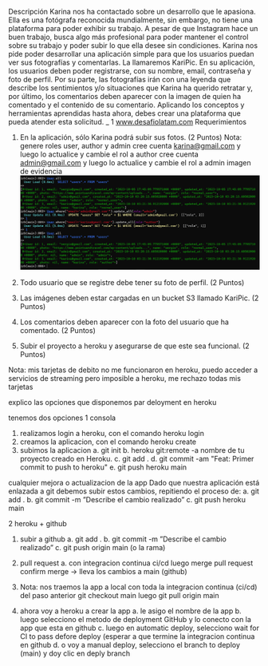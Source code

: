Descripción
Karina nos ha contactado sobre un desarrollo que le apasiona. Ella es una fotógrafa
reconocida mundialmente, sin embargo, no tiene una plataforma para poder exhibir su
trabajo. A pesar de que Instagram hace un buen trabajo, busca algo más profesional para
poder mantener el control sobre su trabajo y poder subir lo que ella desee sin condiciones.
Karina nos pide poder desarrollar una aplicación simple para que los usuarios puedan ver
sus fotografías y comentarlas. La llamaremos KariPic.
En su aplicación, los usuarios deben poder registrarse, con su nombre, email, contraseña y
foto de perfil. Por su parte, las fotografías irán con una leyenda que describe los
sentimientos y/o situaciones que Karina ha querido retratar y, por último, los comentarios
deben aparecer con la imagen de quien ha comentado y el contenido de su comentario.
Aplicando los conceptos y herramientas aprendidas hasta ahora, debes crear una
plataforma que pueda atender esta solicitud.
_ 1
www.desafiolatam.com
Requerimientos
1. En la aplicación, sólo Karina podrá subir sus fotos.
(2 Puntos)
Nota: genere roles user, author y admin
cree cuenta karina@gmail.com y luego lo actualice y cambie el rol a author
cree cuenta admin@gmail.com y luego lo actualice y cambie el rol a admin
imagen de evidencia
![Alt text](image.png)


2. Todo usuario que se registre debe tener su foto de perfil.
(2 Puntos)
3. Las imágenes deben estar cargadas en un bucket S3 llamado KariPic.
(2 Puntos)
4. Los comentarios deben aparecer con la foto del usuario que ha comentado.
(2 Puntos)
5. Subir el proyecto a heroku y asegurarse de que este sea funcional.
(2 Puntos)

Nota: mis tarjetas de debito no me funcionaron en heroku, puedo acceder a servicios de streaming pero imposible a heroku, me rechazo todas mis tarjetas

explico las opciones que disponemos par deloyment en heroku

tenemos dos opciones
1 consola

1. realizamos login a heroku, con el comando heroku login
2. creamos la aplicacion, con el comando heroku create
3. subimos la aplicacion
	a. git init
	b. heroku git:remote -a nombre de tu proyecto creado en Heroku.
	c. git add .
	d. git commit -am "Feat: Primer commit to push to heroku"
	e. git push heroku main
	
cualquier mejora o actualizacion de la app
Dado que nuestra aplicación está enlazada a git debemos subir estos cambios,
repitiendo el proceso de:
	a. git add .
	b. git commit -m ”Describe el cambio realizado”
	c. git push heroku main

2 heroku + github

1. subir a github
	a. git add .
	b. git commit -m ”Describe el cambio realizado”
	c. git push origin main (o la rama)   
	
2. pull request
	a. con integracion continua ci/cd
	luego merge pull request
	confirm merge  -> lleva los cambios a main (github)

3. Nota: nos traemos la app a local con toda la integracion continua (ci/cd) del paso anterior
	git checkout main
	luego git pull origin main

4. ahora voy a heroku a crear la app
	a. 	le asigo el nombre de la app
	b. 	luego selecciono el metodo de deployment GitHub 	y lo conecto con la app que esta en github
	c. 	luego en automatic deploy, selecciono wait for CI to pass defore deploy (esperar a que termine la integracion continua en github
	d.	o voy a manual deploy, selecciono el branch  to deploy (main) y doy clic en deply branch 
